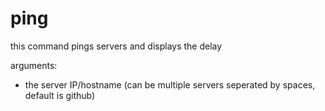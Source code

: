 # ping
this command pings servers and displays the delay

arguments:

- the server IP/hostname (can be multiple servers seperated by spaces, default is github)


